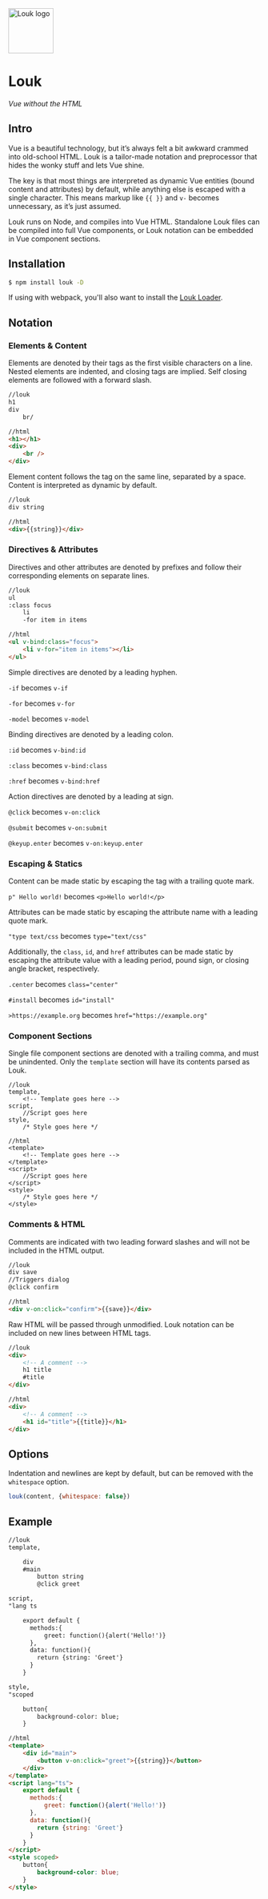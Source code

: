 <img width="90" src="img/logo.png" alt="Louk logo" />

# Louk
_Vue without the HTML_

## Intro

Vue is a beautiful technology, but it’s always felt a bit awkward crammed into old-school HTML. Louk is a tailor-made notation and preprocessor that hides the wonky stuff and lets Vue shine.

The key is that most things are interpreted as dynamic Vue entities (bound content and attributes) by default, while anything else is escaped with a single character. This means markup like `{{ }}` and `v-` becomes unnecessary, as it’s just assumed.

Louk runs on Node, and compiles into Vue HTML. Standalone Louk files can be compiled into full Vue components, or Louk notation can be embedded in Vue component sections.

## Installation
```sh
$ npm install louk -D
```
If using with webpack, you'll also want to install the [Louk Loader](https://www.npmjs.com/package/louk-loader).

## Notation

### Elements & Content

Elements are denoted by their tags as the first visible characters on a line. Nested elements are indented, and closing tags are implied. Self closing elements are followed with a forward slash.

```html
//louk
h1
div
    br/

//html
<h1></h1>
<div>
    <br />
</div>
```

Element content follows the tag on the same line, separated by a space. Content is interpreted as dynamic by default.

```html
//louk
div string

//html
<div>{{string}}</div>
```

### Directives & Attributes

Directives and other attributes are denoted by prefixes and follow their corresponding elements on separate lines.

```html
//louk
ul
:class focus
    li
    -for item in items

//html
<ul v-bind:class="focus">
    <li v-for="item in items"></li>
</ul>
```

Simple directives are denoted by a leading hyphen.

`-if` becomes `v-if`

`-for` becomes `v-for`

`-model` becomes `v-model`


Binding directives are denoted by a leading colon.

`:id` becomes `v-bind:id`

`:class` becomes `v-bind:class`

`:href` becomes `v-bind:href`


Action directives are denoted by a leading at sign.

`@click` becomes `v-on:click`

`@submit` becomes `v-on:submit`

`@keyup.enter` becomes `v-on:keyup.enter`


### Escaping & Statics

Content can be made static by escaping the tag with a trailing quote mark.

`p" Hello world!` becomes `<p>Hello world!</p>`

Attributes can be made static by escaping the attribute name with a leading quote mark.

`"type text/css` becomes `type="text/css"`

Additionally, the `class`, `id`, and `href` attributes can be made static by escaping the attribute value with a leading period, pound sign, or closing angle bracket, respectively.

`.center` becomes `class="center"`

`#install` becomes `id="install"`

`>https://example.org` becomes `href="https://example.org"`

### Component Sections

Single file component sections are denoted with a trailing comma, and must be unindented. Only the `template` section will have its contents parsed as Louk.

```
//louk
template,
    <!-- Template goes here -->
script,
    //Script goes here
style,
    /* Style goes here */

//html
<template>
    <!-- Template goes here -->
</template>
<script>
    //Script goes here
</script>
<style>
    /* Style goes here */
</style>
```

### Comments & HTML

Comments are indicated with two leading forward slashes and will not be included in the HTML output.

```html
//louk
div save
//Triggers dialog
@click confirm

//html
<div v-on:click="confirm">{{save}}</div>
```
Raw HTML will be passed through unmodified. Louk notation can be included on new lines between HTML tags.

```html
//louk
<div>
    <!-- A comment -->
    h1 title
    #title
</div>

//html
<div>
    <!-- A comment -->
    <h1 id="title">{{title}}</h1>
</div>
```

## Options

Indentation and newlines are kept by default, but can be removed with the `whitespace` option.
```js
louk(content, {whitespace: false})
```

## Example

```html
//louk
template,

    div
    #main
        button string
        @click greet

script,
"lang ts

    export default {
      methods:{
          greet: function(){alert('Hello!')}
      },
      data: function(){
        return {string: 'Greet'}
      }
    }

style,
"scoped

    button{
        background-color: blue;
    }

//html
<template>
    <div id="main">
        <button v-on:click="greet">{{string}}</button>
    </div>
</template>
<script lang="ts">
    export default {
      methods:{
          greet: function(){alert('Hello!')}
      },
      data: function(){
        return {string: 'Greet'}
      }
    }
</script>
<style scoped>
    button{
        background-color: blue;
    }
</style>
```
